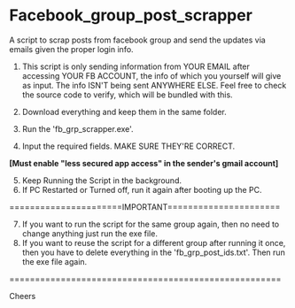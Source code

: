 # Facebook_group_post_scrapper
A script to scrap posts from facebook group and send the updates via emails given the proper login info.

1) This script is only sending information from YOUR
   EMAIL after accessing YOUR FB ACCOUNT, the info of
   which you yourself will give as input. The info
   ISN'T being sent ANYWHERE ELSE. Feel free to check
   the source code to verify, which will be bundled
   with this.

2) Download everything and keep them in the same folder.
3) Run the 'fb_grp_scrapper.exe'.
4) Input the required fields. MAKE SURE THEY'RE CORRECT.

**[Must enable "less secured app access" in the sender's gmail account]**

5) Keep Running the Script in the background.
6) If PC Restarted or Turned off, run it again after
   booting up the PC.

======================IMPORTANT======================

7) If you want to run the script for the same group
   again, then no need to change anything just run 
   the exe file.
8) If you want to reuse the script for a different
   group after running it once, then you have to 
   delete everything in the 'fb_grp_post_ids.txt'.
   Then run the exe file again.
   
=====================================================

Cheers
